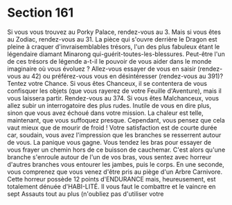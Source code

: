 # Section 161

Si vous vous trouvez au Porky Palace, rendez-vous au 3. Mais si
vous êtes au Zodiac, rendez-vous au 31.
La pièce qui s'ouvre derrière le Dragon est pleine à craquer
d'invraisemblables trésors, l'un des plus fabuleux étant le
légendaire diamant Minarong qui-guérit-toutes-les-blessures.
Peut-être l'un de ces trésors de légende a-t-il le pouvoir de vous
aider dans le monde imaginaire où vous évoluez ? Allez-vous
essayer de vous en saisir (rendez-vous au 42) ou préférez-vous
vous en désintéresser (rendez-vous au 391)?
Tentez votre Chance. Si vous êtes Chanceux, il se contentera de
vous confisquer les objets (que vous rayerez de votre Feuille
d'Aventure), mais il vous laissera partir. Rendez-vous au 374. Si
vous êtes Malchanceux, vous allez subir un interrogatoire des
plus rudes. Inutile de vous en dire plus, sinon que vous avez
échoué dans votre mission.
La chaleur est telle, maintenant, que vous suffoquez presque.
Cependant, vous pensez que cela vaut mieux que de mourir de
froid ! Votre satisfaction est de courte durée car, soudain, vous
avez l'impression que les branches se resserrent autour de vous.
La panique vous gagne. Vous tendez les bras pour essayer de
vous frayer un chemin hors de ce buisson de cauchemar. C'est
alors qu'une branche s'enroule autour de l'un de vos bras, vous
sentez avec horreur d'autres branches vous entourer les jambes,
puis le corps. En une seconde, vous comprenez que vous venez
d'être pris au piège d'un Arbre Carnivore. Cette horreur possède
12 points d'ENDURANCE mais, heureusement, est totalement
dénuée d'HABI-LITÉ. Il vous faut le combattre et le vaincre en
sept Assauts tout au plus (n'oubliez pas d'utiliser votre